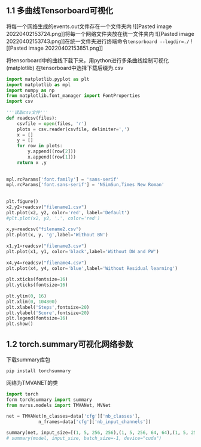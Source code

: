 ## 1.1 多曲线Tensorboard可视化
将每一个网络生成的events.out文件存在一个文件夹内
![[Pasted image 20220402153724.png]]将每一个网络文件夹放在统一文件夹内
![[Pasted image 20220402153743.png]]在统一文件夹进行终端命令`tensorboard --logdir=./`
![[Pasted image 20220402153851.png]]

将tensorboard中的曲线下载下来，用python进行多条曲线绘制可视化(matplotlib)
在tensorboard中选择下载后缀为.csv

```python
import matplotlib.pyplot as plt
import matplotlib as mpl
import numpy as np
from matplotlib.font_manager import FontProperties
import csv
 
'''读取csv文件'''
def readcsv(files):
    csvfile = open(files, 'r')
    plots = csv.reader(csvfile, delimiter=',')
    x = []
    y = []
    for row in plots:
        y.append((row[2])) 
        x.append((row[1]))
    return x ,y
 
 
mpl.rcParams['font.family'] = 'sans-serif'
mpl.rcParams['font.sans-serif'] = 'NSimSun,Times New Roman'
 
 
plt.figure()
x2,y2=readcsv("filename1.csv")
plt.plot(x2, y2, color='red', label='Default')
#plt.plot(x2, y2, '.', color='red')
 
x,y=readcsv("filename2.csv")
plt.plot(x, y, 'g',label='Without BN')
 
x1,y1=readcsv("filename3.csv")
plt.plot(x1, y1, color='black',label='Without DW and PW')
 
x4,y4=readcsv("filename4.csv")
plt.plot(x4, y4, color='blue',label='Without Residual learning')
 
plt.xticks(fontsize=16)
plt.yticks(fontsize=16)
 
plt.ylim(0, 16)
plt.xlim(0, 104800)
plt.xlabel('Steps',fontsize=20)
plt.ylabel('Score',fontsize=20)
plt.legend(fontsize=16)
plt.show()
```




## 1.2 torch.summary可视化网络参数
下载summary库包
```shell
pip install torchsummary
```


网络为TMVANET的类
```python
import torch
form torchsummary import summary
from mvrss.models import TMVANet, MVNet

net = TMVANet(n_classes=data['cfg']['nb_classes'],
			n_frames=data['cfg']['nb_input_channels'])
			
summary(net, input_size=[(1, 5, 256, 256),(1, 5, 256, 64, 64),(1, 5, 256, 64)]， batch_size=-1, device="cuda")
# summary(model, input_size, batch_size=-1, device="cuda")
```